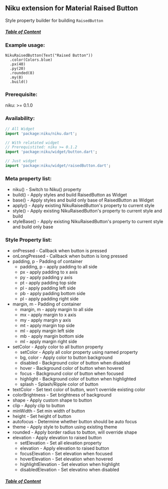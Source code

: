 ## Niku extension for Material Raised Button

Style property builder for building `RaisedButton`

##### [Table of Content](https://github.com/SaltyAom/niku/blob/main/README.md)

### Example usage:
```
NikuRaisedButton(Text("Raised Button"))
  .color(Colors.blue)
  .px(40)
  .py(20)
  .rounded(8)
  .my(8)
  .build()
```

### Prerequisite:
niku: >= 0.1.0

### Availability: 
```dart
// All Widget
import 'package:niku/niku.dart';

// With relatated widget
// Prerequistited: niku >= 0.1.2
import 'package:niku/widget/button.dart';

// Just widget
import 'package:niku/widget/raisedButton.dart';
```

### Meta property list:
- niku() - Switch to Niku() property
- build() - Apply styles and build RaisedButton as Widget
- base() - Apply styles and build only base of RaisedButton as Widget
- apply() - Apply existing NikuRaisedButton's property to current style
- style() - Apply existing NikuRaisedButton's property to current style and build
- styleBase() - Apply existing NikuRaisedButton's property to current style and build only base

### Style Property list:
- onPressed - Callback when button is pressed
- onLongPressed - Callback when button is long pressed
- padding, p - Padding of container
  - padding, p - apply padding to all side
  - px - apply padding to x axis
  - py - apply padding y axis
  - pt - apply padding top side
  - pl - apply padding left side
  - pb - apply padding bottom side
  - pl - apply padding right side
- margin, m - Padding of container
  - margin, m - apply margin to all side
  - mx - apply margin to x axis
  - my - apply margin y axis
  - mt - apply margin top side
  - ml - apply margin left side
  - mb - apply margin bottom side
  - ml - apply margin right side
- setColor - Apply color to all button property
  - setColor - Apply all color property using named property
  - bg, color - Apply color to button background
  - disabled - Background color of button when disabled
  - hover - Background color of button when hovered
  - focus - Background color of button when focused
  - highlight - Background color of button when highlighted
  - splash - Splash/Ripple color of button
- textColor - Set text color of button, won't override existing color
- colorBrightness - Set brightness of background
- shape - Apply custom shape to button
- clip - Apply clip to button
- minWidth - Set min width of button
- height - Set height of button
- autofocus - Determine whether button should be auto focus
- theme - Apply style to button using existing theme
- rounded - Apply border radius to button, will override shape
- elevation - Apply elevation to raised button
  - setElevation - Set all elevation property
  - elevation - Apply elevation to raised button
  - focusElevation - Set elevation when focused
  - hoverElevation - Set elevation when hovered
  - highlightElevation - Set elevation when highlight
  - disabledElevation - Set elevatino when disabled

##### [Table of Content](https://github.com/SaltyAom/niku/blob/main/README.md)

